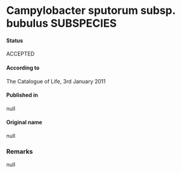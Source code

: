 # Campylobacter sputorum subsp. bubulus SUBSPECIES

#### Status
ACCEPTED

#### According to
The Catalogue of Life, 3rd January 2011

#### Published in
null

#### Original name
null

### Remarks
null